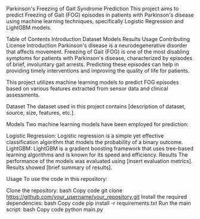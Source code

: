 Parkinson's Freezing of Gait Syndrome Prediction
This project aims to predict Freezing of Gait (FOG) episodes in patients with Parkinson's disease using machine learning techniques, specifically Logistic Regression and LightGBM models.

Table of Contents
Introduction
Dataset
Models
Results
Usage
Contributing
License
Introduction
Parkinson's disease is a neurodegenerative disorder that affects movement. Freezing of Gait (FOG) is one of the most disabling symptoms for patients with Parkinson's disease, characterized by episodes of brief, involuntary gait arrests. Predicting these episodes can help in providing timely interventions and improving the quality of life for patients.

This project utilizes machine learning models to predict FOG episodes based on various features extracted from sensor data and clinical assessments.

Dataset
The dataset used in this project contains [description of dataset, source, size, features, etc.].

Models
Two machine learning models have been employed for prediction:

Logistic Regression: Logistic regression is a simple yet effective classification algorithm that models the probability of a binary outcome.
LightGBM: LightGBM is a gradient boosting framework that uses tree-based learning algorithms and is known for its speed and efficiency.
Results
The performance of the models was evaluated using [insert evaluation metrics]. Results showed [brief summary of results].

Usage
To use the code in this repository:

Clone the repository:
bash
Copy code
git clone https://github.com/your_username/your_repository.git
Install the required dependencies:
bash
Copy code
pip install -r requirements.txt
Run the main script:
bash
Copy code
python main.py
